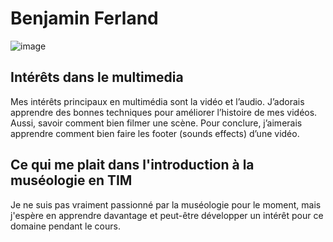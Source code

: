 # Benjamin Ferland
![image](https://github.com/Benjamin4253/H24_V11_inspirations_Ferland/assets/142919065/0688d181-fbf7-4dfa-8065-b70c677294bc)

## **Intérêts dans le multimedia**

Mes intérêts principaux en multimédia sont la vidéo et l’audio. J’adorais apprendre des bonnes techniques pour améliorer l’histoire de mes vidéos. Aussi, savoir comment bien filmer une scène. Pour conclure, j’aimerais apprendre comment bien faire les footer (sounds effects) d’une vidéo.


## Ce qui me plait dans l'introduction à la muséologie en TIM

Je ne suis pas vraiment passionné par la muséologie pour le moment, mais j'espère en apprendre davantage et peut-être développer un intérêt pour ce domaine pendant le cours.
